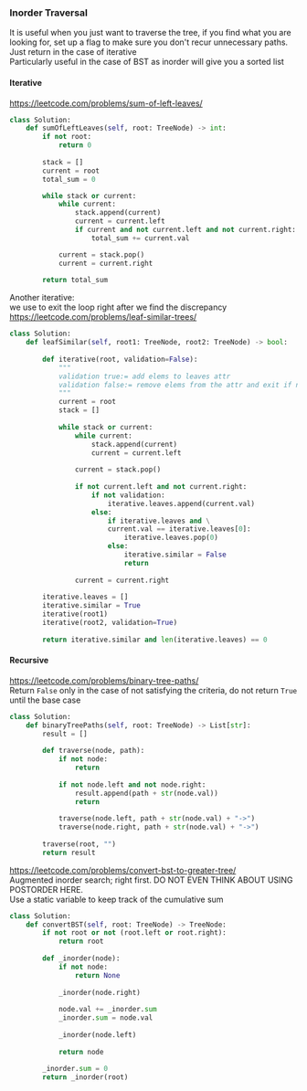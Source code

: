 ### Inorder Traversal


It is useful when you just want to traverse the tree, if you find what you are looking for, set up a flag to make sure you don't recur unnecessary paths. Just return in the case of iterative <br />
Particularly useful in the case of BST as inorder will give you a sorted list
#### Iterative
https://leetcode.com/problems/sum-of-left-leaves/
```py
class Solution:
    def sumOfLeftLeaves(self, root: TreeNode) -> int:
        if not root:
            return 0
        
        stack = []
        current = root
        total_sum = 0

        while stack or current:
            while current:
                stack.append(current)
                current = current.left
                if current and not current.left and not current.right:
                    total_sum += current.val

            current = stack.pop()
            current = current.right
            
        return total_sum
```
Another iterative: <br />
we use to exit the loop right after we find the discrepancy <br />
https://leetcode.com/problems/leaf-similar-trees/
```py
class Solution:
    def leafSimilar(self, root1: TreeNode, root2: TreeNode) -> bool:
        
        def iterative(root, validation=False):
            """
            validation true:= add elems to leaves attr
            validation false:= remove elems from the attr and exit if not match
            """
            current = root
            stack = []
            
            while stack or current:
                while current:
                    stack.append(current)
                    current = current.left
                
                current = stack.pop()
                
                if not current.left and not current.right:
                    if not validation:
                        iterative.leaves.append(current.val)
                    else:
                        if iterative.leaves and \
                        current.val == iterative.leaves[0]:
                            iterative.leaves.pop(0)
                        else:
                            iterative.similar = False
                            return
                
                current = current.right
        
        iterative.leaves = []
        iterative.similar = True
        iterative(root1)
        iterative(root2, validation=True)
        
        return iterative.similar and len(iterative.leaves) == 0
```
#### Recursive 
https://leetcode.com/problems/binary-tree-paths/ <br />
Return `False` only in the case of not satisfying the criteria, do not return `True` until the base case
```py
class Solution:
    def binaryTreePaths(self, root: TreeNode) -> List[str]:
        result = []
        
        def traverse(node, path):
            if not node:
                return
            
            if not node.left and not node.right:
                result.append(path + str(node.val))
                return            
            
            traverse(node.left, path + str(node.val) + "->")
            traverse(node.right, path + str(node.val) + "->")
            
        traverse(root, "")
        return result
```
https://leetcode.com/problems/convert-bst-to-greater-tree/ <br />
Augmented inorder search; right first. DO NOT EVEN THINK ABOUT USING POSTORDER HERE. <br />
Use a static variable to keep track of the cumulative sum
```py
class Solution:
    def convertBST(self, root: TreeNode) -> TreeNode:
        if not root or not (root.left or root.right):
            return root
        
        def _inorder(node):
            if not node:
                return None
            
            _inorder(node.right)
            
            node.val += _inorder.sum
            _inorder.sum = node.val
            
            _inorder(node.left)
            
            return node
        
        _inorder.sum = 0
        return _inorder(root)
```